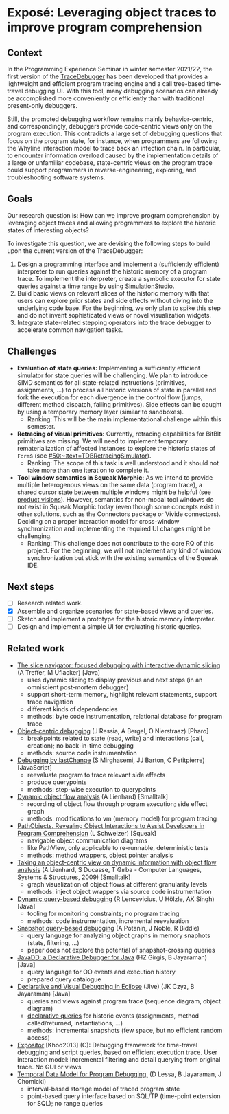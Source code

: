 # Exposé: Leveraging object traces to improve program comprehension

## Context

In the Programming Experience Seminar in winter semester 2021/22, the first version of the [TraceDebugger](https://github.com/LinqLover/squeak-tracedebugger) has been developed that provides a lightweight and efficient program tracing engine and a call tree-based time-travel debugging UI. With this tool, many debugging scenarios can already be accomplished more conveniently or efficiently than with traditional present-only debuggers.

Still, the promoted debugging workflow remains mainly behavior-centric, and correspondingly, debuggers provide code-centric views only on the program execution. This contradicts a large set of debugging questions that focus on the program state, for instance, when programmers are following the Whyline interaction model to trace back an infection chain. In particular, to encounter information overload caused by the implementation details of a large or unfamiliar codebase, state-centric views on the program trace could support programmers in reverse-engineering, exploring, and troubleshooting software systems.

## Goals

Our research question is: How can we improve program comprehension by leveraging object traces and allowing programmers to explore the historic states of interesting objects?

To investigate this question, we are devising the following steps to build upon the current version of the TraceDebugger:

1. Design a programming interface and implement a (sufficiently efficient) interpreter to run queries against the historic memory of a program trace. To implement the interpreter, create a symbolic executor for state queries against a time range by using [SimulationStudio](https://github.com/LinqLover/SimulationStudio).
2. Build basic views on relevant slices of the historic memory with that users can explore prior states and side effects without diving into the underlying code base. For the beginning, we only plan to spike this step and do not invent sophisticated views or novel visualization widgets.
3. Integrate state-related stepping operators into the trace debugger to accelerate common navigation tasks.

## Challenges

- **Evaluation of state queries:** Implementing a sufficiently efficient simulator for state queries will be challenging. We plan to introduce SIMD semantics for all state-related instructions (primitives, assignments, …) to process all historic versions of state in parallel and fork the execution for each divergence in the control flow (jumps, different method dispatch, failing primitives). Side effects can be caught by using a temporary memory layer (similar to sandboxes).
  - Ranking: This will be the main implementational challenge within this semester.
- **Retracing of visual primitives:** Currently, retracing capabilities for BitBlt primitives are missing. We will need to implement temporary rematerialization of affected instances to explore the historic states of `Form`s (see [#50:~:text=TDBRetracingSimulator](https://github.com/LinqLover/squeak-tracedebugger/issues/50#:~:text=tdbretracingsimulator)).
  - Ranking: The scope of this task is well understood and it should not take more than one iteration to complete it.
- **Tool window semantics in Squeak Morphic:** As we intend to provide multiple heterogenous views on the same data (program trace), a shared cursor state between multiple windows might be helpful (see [product visions](./product-visions.md)). However, semantics for non-modal tool windows do not exist in Squeak Morphic today (even though some concepts exist in other solutions, such as the Connectors package or Vivide connectors). Deciding on a proper interaction model for cross-window synchronization and implementing the required UI changes might be challenging.
  - Ranking: This challenge does not contribute to the core RQ of this project. For the beginning, we will not implement any kind of window synchronization but stick with the existing semantics of the Squeak IDE.

## Next steps

- [ ] Research related work.
- [x] Assemble and organize scenarios for state-based views and queries.
- [ ] Sketch and implement a prototype for the historic memory interpreter.
- [ ] Design and implement a simple UI for evaluating historic queries.

## Related work

- [The slice navigator: focused debugging with interactive dynamic slicing](https://ieeexplore.ieee.org/abstract/document/7789398/) (A Treffer, M Uflacker) [Java]
  - uses dynamic slicing to display previous and next steps (in an omniscient post-mortem debugger)
  - support short-term memory, highlight relevant statements, support trace navigation
  - different kinds of dependencies
  - methods: byte code instrumentation, relational database for program trace
- [Object-centric debugging](https://scholar.google.com/scholar_url?url=https://ieeexplore.ieee.org/abstract/document/6227167/&hl=de&sa=T&oi=gsb&ct=res&cd=0&d=4967583570287376109&ei=3nVgYuDYAcLZmQHc1ovQAg&scisig=AAGBfm2m32boa2G6iCnWAJZnjZrkEwql-w) (J Ressia, A Bergel, O Nierstrasz) [Pharo]
  - breakpoints related to state (read, write) and interactions (call, creation); no back-in-time debugging
  - methods: source code instrumentation
- [Debugging by lastChange](https://www.semanticscholar.org/paper/Debugging-by-lastChange-Mirghasemi-Barton/04310540e8ca1d905b35fa3f2230e28721b23746) (S Mirghasemi, JJ Barton, C Petitpierre) [JavaScript]
  - reevaluate program to trace relevant side effects
  - produce querypoints
  - methods: step-wise execution to querypoints
- [Dynamic object flow analysis](https://scholar.google.com/scholar_url?url=https://boristheses.unibe.ch/1032/&hl=de&sa=T&oi=gsb&ct=res&cd=0&d=17812052905336040217&ei=xV5hYrj0MIOEmgH1zZjACQ&scisig=AAGBfm2kqihhcn365gRCgBP2v5wwEA1lyg) (A Lienhard) [Smalltalk]
  - recording of object flow through program execution; side effect graph
  - methods: modifications to vm (memory model) for program tracing
- [PathObjects. Revealing Object Interactions to Assist Developers in Program Comprehension](https://github.com/leoschweizer/PathObjects-Thesis) (L Schweizer) [Squeak]
  - navigable object communication diagrams
  - like PathView, only applicable to re-runnable, deterministic tests
  - methods: method wrappers, object pointer analysis
- [Taking an object-centric view on dynamic information with object flow analysis](https://scholar.google.com/scholar_url?url=https://www.sciencedirect.com/science/article/pii/S1477842408000201&hl=de&sa=T&oi=gsb&ct=res&cd=0&d=3882397383465186274&ei=snJgYvH4DZWMy9YPt8OamA0&scisig=AAGBfm0c0LZtO6oqrXrUF_WhOd_1_zLD4A) (A Lienhard, S Ducasse, T Gırba - Computer Languages, Systems & Structures, 2009) [Smalltalk]
  - graph visualization of object flows at different granularity levels
  - methods: inject object wrappers via source code instrumentation
- [Dynamic query-based debugging](https://scholar.google.com/scholar_url?url=https://link.springer.com/chapter/10.1007/3-540-48743-3_7&hl=de&sa=T&oi=gsb&ct=res&cd=0&d=13994638883591411977&ei=jYdgYq19j5uYAaaKoIgH&scisig=AAGBfm3eSpoaPotaEwgSXNzoBhBtQ7vtPQ) (R Lencevicius, U Hölzle, AK Singh) [Java]
  - tooling for monitoring constraints; no program tracing
  - methods: code instrumentation, incremental reevaluation
- [Snapshot query-based debugging](https://www.researchgate.net/publication/4071313_Snapshot_query-based_debugging) (A Potanin, J Noble, R Biddle)
  - query language for analyzing object graphs in memory snaphots (stats, filtering, …)
  - paper does not explore the potential of snapshot-crossing queries
- [JavaDD: a Declarative Debugger for Java](https://cse.buffalo.edu/tech-reports/2006-07.pdf) (HZ Girgis, B Jayaraman) [Java]
  - query language for OO events and execution history
  - prepared query catalogue
- [Declarative and Visual Debugging in Eclipse](https://dl.acm.org/doi/10.1145/1328279.1328286) (Jive) (JK Czyz, B Jayaraman) [Java]
  - queries and views against program trace (sequence diagram, object diagram)
  - [declarative queries](https://cse.buffalo.edu/jive/tutorials/declarative_debugging.html) for historic events (assignments, method called/returned, instantiations, …)
  - methods: incremental snapshots (few space, but no efficient random access)
- [Expositor](https://www.cs.tufts.edu/~jfoster/papers/cs-tr-5021.pdf) [Khoo2013] (C): Debugging framework for time-travel debugging and script queries, based on efficient execution trace. User interaction model: Incremental filtering and detail querying from original trace. No GUI or views
- [Temporal Data Model for Program Debugging.](https://scholar.google.com/scholar_url?url=https://citeseerx.ist.psu.edu/viewdoc/download%3Fdoi%3D10.1.1.414.7433%26rep%3Drep1%26type%3Dpdf&hl=de&sa=T&oi=gsb-ggp&ct=res&cd=0&d=10814817483712336660&ei=abRqYu-ED4b0mgGbvZC4BA&scisig=AAGBfm3VPel93CDENQ1carXGjPxZPA0e8w) (D Lessa, B Jayaraman, J Chomicki)
  - interval-based storage model of traced program state
  - point-based query interface based on SQL/TP (time-point extension for SQL); no range queries
